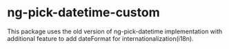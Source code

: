 # ng-pick-datetime-custom
This package uses the old version of ng-pick-datetime implementation with additional feature to add dateFormat for internationalization(i18n).
